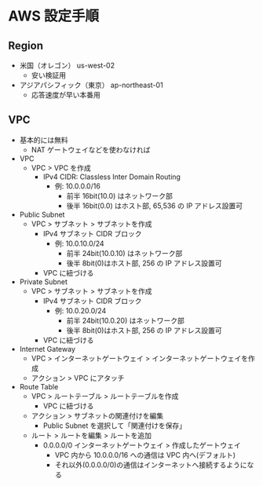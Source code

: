 # AWS 設定手順

## Region

- 米国（オレゴン） us-west-02
  - 安い検証用
- アジアパシフィック（東京） ap-northeast-01
  - 応答速度が早い本番用

## VPC

- 基本的には無料
  - NAT ゲートウェイなどを使わなければ
- VPC
  - VPC > VPC を作成
    - IPv4 CIDR: Classless Inter Domain Routing
      - 例: 10.0.0.0/16
        - 前半 16bit(10.0) はネットワーク部
        - 後半 16bit(0.0) はホスト部, 65,536 の IP アドレス設置可
- Public Subnet
  - VPC > サブネット > サブネットを作成
    - IPv4 サブネット CIDR ブロック
      - 例: 10.0.10.0/24
        - 前半 24bit(10.0.10) はネットワーク部
        - 後半 8bit(0)はホスト部, 256 の IP アドレス設置可
    - VPC に紐づける
- Private Subnet
  - VPC > サブネット > サブネットを作成
    - IPv4 サブネット CIDR ブロック
      - 例: 10.0.20.0/24
        - 前半 24bit(10.0.20) はネットワーク部
        - 後半 8bit(0)はホスト部, 256 の IP アドレス設置可
    - VPC に紐づける
- Internet Gateway
  - VPC > インターネットゲートウェイ > インターネットゲートウェイを作成
  - アクション > VPC にアタッチ
- Route Table
  - VPC > ルートテーブル > ルートテーブルを作成
    - VPC に紐づける
  - アクション > サブネットの関連付けを編集
    - Public Subnet を選択して「関連付けを保存」
  - ルート > ルートを編集 > ルートを追加
    - 0.0.0.0/0 インターネットゲートウェイ > 作成したゲートウェイ
      - VPC 内から 10.0.0.0/16 への通信は VPC 内へ(デフォルト)
      - それ以外(0.0.0.0/0)の通信はインターネットへ接続するようになる
